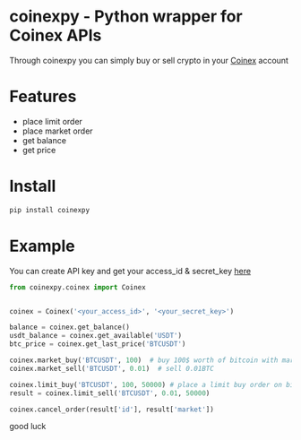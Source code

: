 # coinexpy - Python wrapper for Coinex APIs
Through coinexpy you can simply buy or sell crypto in your [Coinex](https://www.coinex.com) account

# Features
* place limit order
* place market order
* get balance
* get price

# Install
```bash
pip install coinexpy
```

# Example
You can create API key and get your access_id & secret_key [here](https://www.coinex.com/apikey)
```python
from coinexpy.coinex import Coinex


coinex = Coinex('<your_access_id>', '<your_secret_key>')

balance = coinex.get_balance()
usdt_balance = coinex.get_available('USDT')
btc_price = coinex.get_last_price('BTCUSDT')

coinex.market_buy('BTCUSDT', 100)  # buy 100$ worth of bitcoin with market price
coinex.market_sell('BTCUSDT', 0.01)  # sell 0.01BTC

coinex.limit_buy('BTCUSDT', 100, 50000) # place a limit buy order on bitcoin on 50000$ with amount=100$
result = coinex.limit_sell('BTCUSDT', 0.01, 50000)

coinex.cancel_order(result['id'], result['market'])
```
good luck
